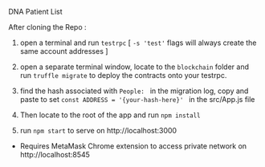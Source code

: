 DNA Patient List 

After cloning the Repo : 

1. open a terminal and run `testrpc` [ `-s 'test'` flags will always create the same account addresses ]

1. open a separate terminal window, locate to the `blockchain` folder and run `truffle migrate` to deploy the contracts onto your testrpc.

1. find the hash associated with `People: ` in the migration log, copy and paste to set `const ADDRESS = '{your-hash-here}' ` in the src/App.js file

1. Then locate to the root of the app and run `npm install` 

1. run `npm start` to serve on http://localhost:3000

* Requires MetaMask Chrome extension to access private network on http://localhost:8545
